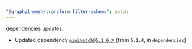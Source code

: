 ```yaml
---
"@graphql-mesh/transform-filter-schema": patch
---
```

dependencies updates:
  - Updated dependency [`minimatch@5.1.6` ↗︎](https://www.npmjs.com/package/minimatch/v/5.1.6) (from `5.1.4`, in `dependencies`)
